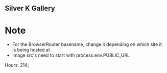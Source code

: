## Silver K Gallery

# Note
- For the BrowserRouter basename, change it depending on which site it is being hosted at
- Image src's need to start with process.env.PUBLIC_URL

Hours: 214;